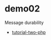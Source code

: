# demo02

Message durability

- [tutorial-two-php](https://www.rabbitmq.com/tutorials/tutorial-two-php.html)